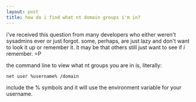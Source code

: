 ```yaml
---
layout: post
title: how do i find what nt domain groups i'm in?
---
```


i've received this question from many developers who either weren't sysadmins ever or just forgot. some, perhaps, are just lazy and don't want to look it up or remember it. it may be that others still just want to see if *i* remember. =P

the command line to view what nt groups you are in is, literally:

` net user %username% /domain `

include the % symbols and it will use the environment variable for your username.
